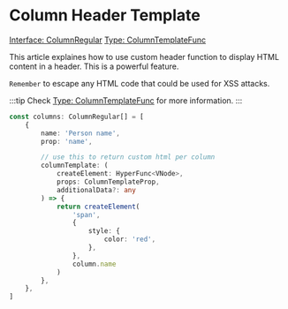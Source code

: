 # Column Header Template
[<Badge type="tip">Interface: ColumnRegular</Badge>](../types/Interface.ColumnRegular) [<Badge type="tip">Type: ColumnTemplateFunc</Badge>](../types/TypeAlias.ColumnTemplateFunc)

This article explaines how to use custom header function to display HTML content in a header.
This is a powerful feature.

`Remember` to escape any HTML code that could be used for XSS attacks.

:::tip
Check [Type: ColumnTemplateFunc](../types/TypeAlias.ColumnTemplateFunc) for more information.
:::

```ts
const columns: ColumnRegular[] = [
    {
        name: 'Person name',
        prop: 'name',

        // use this to return custom html per column
        columnTemplate: (
            createElement: HyperFunc<VNode>,
            props: ColumnTemplateProp,
            additionalData?: any
        ) => {
            return createElement(
                'span',
                {
                    style: {
                        color: 'red',
                    },
                },
                column.name
            )
        },
    },
]
```
